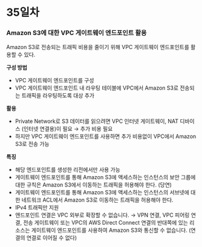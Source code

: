 # 35일차

### Amazon S3에 대한 VPC 게이트웨이 엔드포인트 활용

Amazon S3로 전송되는 트래픽 비용을 줄이기 위해 VPC 게이트웨이 엔드포인트를 활용할 수 있다. 

**구성 방법**

- VPC 게이트웨이 엔드포인트를 구성
- VPC 게이트웨이 엔드포인트 내 라우팅 테이블에 VPC에서 Amazon S3로 전송되는 트래픽을 라우팅하도록 대상 추가

**활용**

- Private Network로 S3 데이터를 읽으려면 VPC 인터넷 게이트웨이, NAT 디바이스 (인터넷 연결용)이 필요 → 추가 비용 필요
- 하지만 VPC 게이트웨이 엔드포인트를 사용하면 추가 비용없이 VPC에서 Amazon S3로 전송 가능

**특징**

- 해당 엔드포인트를 생성한 리전에서만 사용 가능
- 게이트웨이 엔드포인트를 통해 Amazon S3에 액세스하는 인스턴스의 보안 그룹에 대한 규칙은 Amazon S3에서 이동하는 트래픽을 허용해야 한다. (당연)
- 게이트웨이 엔드포인트를 통해 Amazon S3에 액세스하는 인스턴스의 서브넷에 대한 네트워크 ACL에서 Amazon S3로 이동하는 트래픽을 허용해야 한다.
- IPv4 트래픽만 지원
- 엔드포인트 연결은 VPC 외부로 확장할 수 없습니다. → VPN 연결, VPC 피어링 연결, 전송 게이트웨이 또는 VPC의 AWS Direct Connect 연결의 반대쪽에 있는 리소스는 게이트웨이 엔드포인트를 사용하여 Amazon S3와 통신할 수 없습니다. (연결의 연결로 이어질 수 없다)
